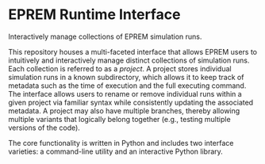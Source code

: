 # EPREM Runtime Interface
Interactively manage collections of EPREM simulation runs.

This repository houses a multi-faceted interface that allows EPREM users to intuitively and interactively manage distinct collections of simulation runs. Each collection is referred to as a *project*. A project stores individual simulation runs in a known subdirectory, which allows it to keep track of metadata such as the time of execution and the full executing command. The interface allows users to rename or remove individual runs within a given project via familiar syntax while consistently updating the associated metadata. A project may also have multiple branches, thereby allowing multiple variants that logically belong together (e.g., testing multiple versions of the code).

The core functionality is written in Python and includes two interface varieties: a command-line utility and an interactive Python library.
